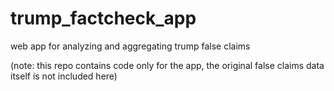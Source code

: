 # trump_factcheck_app
web app for analyzing and aggregating trump false claims  

(note: this repo contains code only for the app, the original false claims data itself is not included here)
